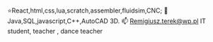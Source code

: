 ⭐️React,html,css,lua,scratch,assembler,fluidsim,CNC;
🌱 Java,SQL,javascript,C++,AutoCAD 3D.
📫 Remigiusz.terek@wp.pl 
IT student, teacher , dance teacher
